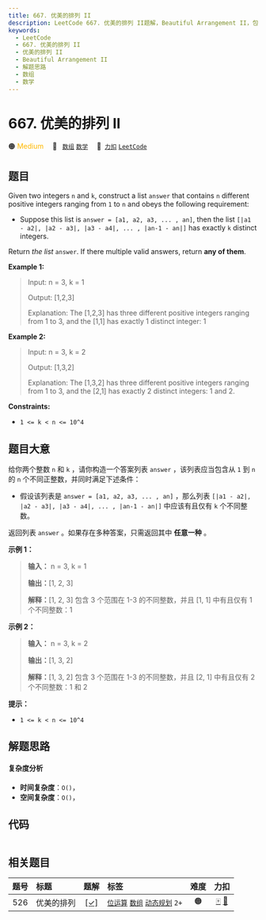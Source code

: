 ```yaml
---
title: 667. 优美的排列 II
description: LeetCode 667. 优美的排列 II题解，Beautiful Arrangement II，包含解题思路、复杂度分析以及完整的 JavaScript 代码实现。
keywords:
  - LeetCode
  - 667. 优美的排列 II
  - 优美的排列 II
  - Beautiful Arrangement II
  - 解题思路
  - 数组
  - 数学
---
```


# 667. 优美的排列 II

🟠 <font color=#ffb800>Medium</font>&emsp; 🔖&ensp; [`数组`](/tag/array.md) [`数学`](/tag/math.md)&emsp; 🔗&ensp;[`力扣`](https://leetcode.cn/problems/beautiful-arrangement-ii) [`LeetCode`](https://leetcode.com/problems/beautiful-arrangement-ii)

## 题目

Given two integers `n` and `k`, construct a list `answer` that contains `n`
different positive integers ranging from `1` to `n` and obeys the following
requirement:

  * Suppose this list is `answer = [a1, a2, a3, ... , an]`, then the list `[|a1 - a2|, |a2 - a3|, |a3 - a4|, ... , |an-1 - an|]` has exactly `k` distinct integers.

Return _the list_ `answer`. If there multiple valid answers, return **any of
them**.



**Example 1:**

> Input: n = 3, k = 1
> 
> Output: [1,2,3]
> 
> Explanation: The [1,2,3] has three different positive integers ranging from 1 to 3, and the [1,1] has exactly 1 distinct integer: 1

**Example 2:**

> Input: n = 3, k = 2
> 
> Output: [1,3,2]
> 
> Explanation: The [1,3,2] has three different positive integers ranging from 1 to 3, and the [2,1] has exactly 2 distinct integers: 1 and 2.

**Constraints:**

  * `1 <= k < n <= 10^4`


## 题目大意

给你两个整数 `n` 和 `k` ，请你构造一个答案列表 `answer` ，该列表应当包含从 `1` 到 `n` 的 `n`
个不同正整数，并同时满足下述条件：

  * 假设该列表是 `answer = [a1, a2, a3, ... , an]` ，那么列表 `[|a1 - a2|, |a2 - a3|, |a3 - a4|, ... , |an-1 - an|]` 中应该有且仅有 `k` 个不同整数。

返回列表 `answer` 。如果存在多种答案，只需返回其中 **任意一种** 。

**示例 1：**

> 
> 
> 
> 
> 
> **输入：** n = 3, k = 1
> 
> **输出：**[1, 2, 3]
> 
> **解释：**[1, 2, 3] 包含 3 个范围在 1-3 的不同整数，并且 [1, 1] 中有且仅有 1 个不同整数：1
> 
> 

**示例 2：**

> 
> 
> 
> 
> 
> **输入：** n = 3, k = 2
> 
> **输出：**[1, 3, 2]
> 
> **解释：**[1, 3, 2] 包含 3 个范围在 1-3 的不同整数，并且 [2, 1] 中有且仅有 2 个不同整数：1 和 2
> 
> 

**提示：**

  * `1 <= k < n <= 10^4`


## 解题思路

#### 复杂度分析

- **时间复杂度**：`O()`，
- **空间复杂度**：`O()`，

## 代码

```javascript

```

## 相关题目

<!-- prettier-ignore -->
| 题号 | 标题 | 题解 | 标签 | 难度 | 力扣 |
| :------: | :------ | :------: | :------ | :------: | :------: |
| 526 | 优美的排列 | [[✓]](/problem/0526.md) |  [`位运算`](/tag/bit-manipulation.md) [`数组`](/tag/array.md) [`动态规划`](/tag/dynamic-programming.md) `2+` | 🟠 | [🀄️](https://leetcode.cn/problems/beautiful-arrangement) [🔗](https://leetcode.com/problems/beautiful-arrangement) |